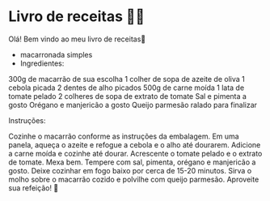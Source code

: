 # Livro de receitas :man_cook: 

Olá! Bem vindo ao meu livro de receitas:wave: 
 - macarronada simples
 - Ingredientes:

300g de macarrão de sua escolha
1 colher de sopa de azeite de oliva
1 cebola picada
2 dentes de alho picados
500g de carne moída
1 lata de tomate pelado
2 colheres de sopa de extrato de tomate
Sal e pimenta a gosto
Orégano e manjericão a gosto
Queijo parmesão ralado para finalizar

Instruções:

Cozinhe o macarrão conforme as instruções da embalagem.
Em uma panela, aqueça o azeite e refogue a cebola e o alho até dourarem.
Adicione a carne moída e cozinhe até dourar.
Acrescente o tomate pelado e o extrato de tomate. Mexa bem.
Tempere com sal, pimenta, orégano e manjericão a gosto.
Deixe cozinhar em fogo baixo por cerca de 15-20 minutos.
Sirva o molho sobre o macarrão cozido e polvilhe com queijo parmesão.
Aproveite sua refeição! 🍝






   
